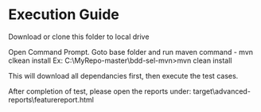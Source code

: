 # Execution Guide

  Download or clone this folder to local drive

  Open Command Prompt. Goto base folder and run maven command - mvn clkean install
  Ex: C:\MyRepo-master\bdd-sel-mvn>mvn clean install

  This will download all dependancies first, then execute the test cases.

  After completion of test, please open the reports under:
  target\advanced-reports\featurereport.html
